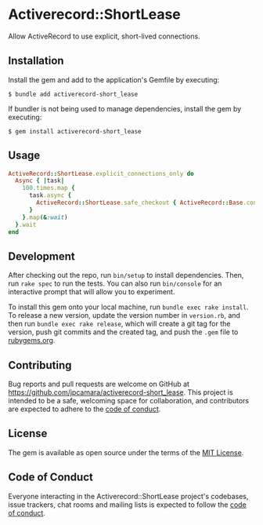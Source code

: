 # Activerecord::ShortLease

Allow ActiveRecord to use explicit, short-lived connections.

## Installation

Install the gem and add to the application's Gemfile by executing:

    $ bundle add activerecord-short_lease

If bundler is not being used to manage dependencies, install the gem by executing:

    $ gem install activerecord-short_lease

## Usage

```rb
ActiveRecord::ShortLease.explicit_connections_only do
  Async { |task| 
    100.times.map {
      task.async {
        ActiveRecord::ShortLease.safe_checkout { ActiveRecord::Base.connection.execute "SELECT pg_sleep(1);" }
      }
    }.map(&:wait)
  }.wait
end
```

## Development

After checking out the repo, run `bin/setup` to install dependencies. Then, run `rake spec` to run the tests. You can also run `bin/console` for an interactive prompt that will allow you to experiment.

To install this gem onto your local machine, run `bundle exec rake install`. To release a new version, update the version number in `version.rb`, and then run `bundle exec rake release`, which will create a git tag for the version, push git commits and the created tag, and push the `.gem` file to [rubygems.org](https://rubygems.org).

## Contributing

Bug reports and pull requests are welcome on GitHub at https://github.com/jpcamara/activerecord-short_lease. This project is intended to be a safe, welcoming space for collaboration, and contributors are expected to adhere to the [code of conduct](https://github.com/jpcamara/activerecord-short_lease/blob/main/CODE_OF_CONDUCT.md).

## License

The gem is available as open source under the terms of the [MIT License](https://opensource.org/licenses/MIT).

## Code of Conduct

Everyone interacting in the Activerecord::ShortLease project's codebases, issue trackers, chat rooms and mailing lists is expected to follow the [code of conduct](https://github.com/jpcamara/activerecord-short_lease/blob/main/CODE_OF_CONDUCT.md).
